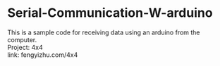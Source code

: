 # Serial-Communication-W-arduino
This is a sample code for receiving data using an arduino from the computer.<br /> 
Project: 4x4<br /> 
link: fengyizhu.com/4x4
